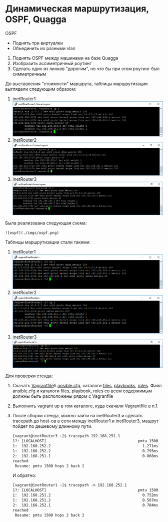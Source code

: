 # Динамическая маршрутизация, OSPF, Quagga
OSPF
- Поднять три виртуалки
- Объединить их разными vlan
1. Поднять OSPF между машинами на базе Quagga
2. Изобразить ассиметричный роутинг
3. Сделать один из линков "дорогим", но что бы при этом роутинг был симметричным

До выставления "стоимости" маршрута, таблицы маршрутизации выглядели следующим образом:
1. inetRouter1
    ![inetRouter1](./imgs/inetRouter1.png)
2. inetRouter2
    ![inetRouter1](./imgs/inetRouter2.png)
3. inetRouter3
    ![inetRouter1](./imgs/inetRouter3.png)


Была реализована следующая схема:

    ![ospf](./imgs/ospf.png)

Таблицы маршрутизации стали  такими:
1. inetRouter1
   ![inetRouter1](./imgs/inetRouter1-1.png)
2. inetRouter2
   ![inetRouter1](./imgs/inetRouter2-1.png)
3. inetRouter3
   ![inetRouter1](./imgs/inetRouter3-1.png)

Для проверки стенда:

1. Скачать [Vagrantfile](./Vagrantfile)б [ansible.cfg](./ansible.cfg), каталоги [files](./files), [playbooks](./playbooks), [roles](./roles).
Файл ansible.cfg и  каталоги files, playbook, roles со всем содержимым должны быть расположены рядом с Vagranfile
2. Выполнить vagrant up  в том каталоге, куда скачали Vagrantfile в п.1.
3. После сборки стенда, можно зайти на inetRouter3 и сделать tracepath до host-ов в сети между inetRouter1  и inetRouter3, машрут пойдет по  дешевому длинному пути.
    ```
    [vagrant@inetRouter3 ~]$ tracepath 192.168.251.1
    1?: [LOCALHOST]                                         pmtu 1500
    1:  192.168.252.2                                         1.271ms
    1:  192.168.252.2                                         0.795ms
    2:  192.168.251.1                                         0.868ms reached
     Resume: pmtu 1500 hops 2 back 2
    ```

    И обратно:

    ```
    [vagrant@inetRouter1 ~]$ tracepath -n 192.168.252.1
    1?: [LOCALHOST]                                         pmtu 1500
    1:  192.168.251.2                                         0.752ms
    1:  192.168.251.2                                         0.567ms
    2:  192.168.252.1                                         0.704ms reached
     Resume: pmtu 1500 hops 2 back 2
    ```

